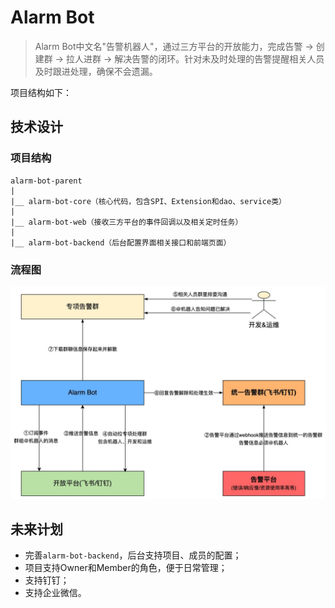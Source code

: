 # Alarm Bot

> Alarm Bot中文名"告警机器人"，通过三方平台的开放能力，完成告警 -> 创建群 -> 拉人进群 -> 解决告警的闭环。针对未及时处理的告警提醒相关人员及时跟进处理，确保不会遗漏。

项目结构如下：

## 技术设计

### 项目结构

```
alarm-bot-parent
|
|__ alarm-bot-core（核心代码，包含SPI、Extension和dao、service类）
|
|__ alarm-bot-web（接收三方平台的事件回调以及相关定时任务）
|
|__ alarm-bot-backend（后台配置界面相关接口和前端页面）
```

### 流程图

<img src='docs/流程图.jpg' width='600'></img>

## 未来计划

- 完善`alarm-bot-backend`，后台支持项目、成员的配置；
- 项目支持Owner和Member的角色，便于日常管理；
- 支持钉钉；
- 支持企业微信。